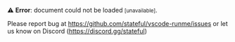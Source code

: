 ⚠️ __Error__: document could not be loaded
<small>[unavailable]</small>.<p>Please report bug at https://github.com/stateful/vscode-runme/issues or let us know on Discord (https://discord.gg/stateful)</p>
